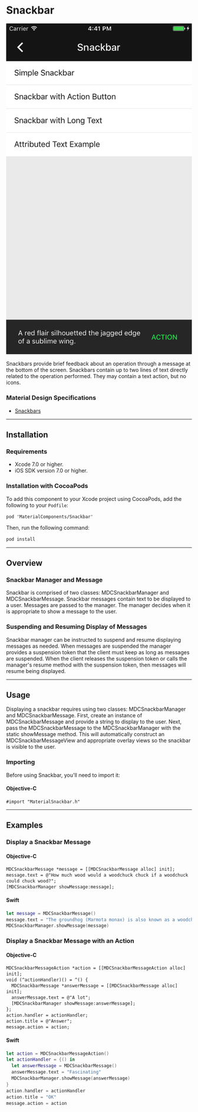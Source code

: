 # Snackbar

<!--{% if site.link_to_site == "true" %}-->
[![Snackbar](docs/assets/snackbar.png)](docs/assets/snackbar.mp4)
<!--{% else %}<div class="ios-animation right" markdown="1"><video src="docs/assets/snackbar.mp4" autoplay loop></video></div>{% endif %}-->

Snackbars provide brief feedback about an operation through a message at the bottom of the screen.
Snackbars contain up to two lines of text directly related to the operation performed. They may
contain a text action, but no icons.

### Material Design Specifications

<ul class="icon-list">
<li class="icon-link"><a href="https://material.google.com/components/snackbars-toasts.html">Snackbars</a></li>
</ul>

- - -

## Installation

### Requirements

- Xcode 7.0 or higher.
- iOS SDK version 7.0 or higher.

### Installation with CocoaPods

To add this component to your Xcode project using CocoaPods, add the following to your `Podfile`:

~~~
pod 'MaterialComponents/Snackbar'
~~~

Then, run the following command:

~~~ bash
pod install
~~~

- - -

## Overview

### Snackbar Manager and Message

Snackbar is comprised of two classes: MDCSnackbarManager and MDCSnackbarMessage. Snackbar messages
contain text to be displayed to a user. Messages are passed to the manager. The manager decides when
it is appropriate to show a message to the user.

### Suspending and Resuming Display of Messages

Snackbar manager can be instructed to suspend and resume displaying messages as needed. When
messages are suspended the manager provides a suspension token that the client must keep as long as
messages are suspended. When the client releases the suspension token or calls the manager's resume
method with the suspension token, then messages will resume being displayed.

- - -

## Usage

Displaying a snackbar requires using two classes: MDCSnackbarManager and MDCSnackbarMessage.
First, create an instance of MDCSnackbarMessage and provide a string to display to the user. Next,
pass the MDCSnackbarMessage to the MDCSnackbarManager with the static showMessage method. This will
automatically construct an MDCSnackbarMessageView and appropriate overlay views so the snackbar is
visible to the user.

### Importing

Before using Snackbar, you'll need to import it:

#### Objective-C

~~~ objc
#import "MaterialSnackbar.h"
~~~

- - -

## Examples

### Display a Snackbar Message

<!--<div class="material-code-render" markdown="1">-->
#### Objective-C

~~~ objc
MDCSnackbarMessage *message = [[MDCSnackbarMessage alloc] init];
message.text = @"How much wood would a woodchuck chuck if a woodchuck could chuck wood?";
[MDCSnackbarManager showMessage:message];
~~~

#### Swift

~~~ swift
let message = MDCSnackbarMessage()
message.text = "The groundhog (Marmota monax) is also known as a woodchuck or whistlepig."
MDCSnackbarManager.showMessage(message)
~~~
<!--</div>-->

### Display a Snackbar Message with an Action

<!--<div class="material-code-render" markdown="1">-->
#### Objective-C

~~~ objc
MDCSnackbarMessageAction *action = [[MDCSnackbarMessageAction alloc] init];
void (^actionHandler)() = ^() {
  MDCSnackbarMessage *answerMessage = [[MDCSnackbarMessage alloc] init];
  answerMessage.text = @"A lot";
  [MDCSnackbarManager showMessage:answerMessage];
};
action.handler = actionHandler;
action.title = @"Answer";
message.action = action;
~~~

#### Swift

~~~ swift
let action = MDCSnackbarMessageAction()
let actionHandler = {() in
  let answerMessage = MDCSnackbarMessage()
  answerMessage.text = "Fascinating"
  MDCSnackbarManager.showMessage(answerMessage)
}
action.handler = actionHandler
action.title = "OK"
message.action = action
~~~
<!--</div>-->

